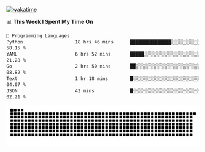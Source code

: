 [![wakatime](https://wakatime.com/badge/user/384f91c6-4eee-411f-8f3b-1b691f58a544.svg)](https://wakatime.com/@384f91c6-4eee-411f-8f3b-1b691f58a544)

<!--START_SECTION:waka-->
📊 **This Week I Spent My Time On** 

```text
💬 Programming Languages: 
Python                   18 hrs 46 mins      ███████████████░░░░░░░░░░   58.15 % 
YAML                     6 hrs 52 mins       █████░░░░░░░░░░░░░░░░░░░░   21.28 % 
Go                       2 hrs 50 mins       ██░░░░░░░░░░░░░░░░░░░░░░░   08.82 % 
Text                     1 hr 18 mins        █░░░░░░░░░░░░░░░░░░░░░░░░   04.07 % 
JSON                     42 mins             █░░░░░░░░░░░░░░░░░░░░░░░░   02.21 % 
```


<!--END_SECTION:waka-->

<picture>
  <source media="(prefers-color-scheme: dark)" srcset="https://raw.githubusercontent.com/fuwx295/fuwx295/output/github-contribution-grid-snake-dark.svg">
  <source media="(prefers-color-scheme: light)" srcset="https://raw.githubusercontent.com/fuwx295/fuwx295/output/github-contribution-grid-snake.svg">
  <img alt="github contribution grid snake animation" src="https://raw.githubusercontent.com/fuwx295/fuwx295/output/github-contribution-grid-snake.svg">
</picture>
